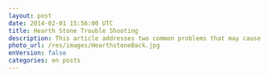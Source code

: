 ```yaml
---
layout: post
date: 2014-02-01 15:56:00 UTC
title: Hearth Stone Trouble Shooting
description: This article addresses two common problems that may cause Hearthstone out of running and gives the solutions.
photo_url: /res/images/HearthstoneBack.jpg
enVersion: false
categories: en posts
---
```

